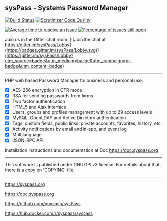## sysPass - Systems Password Manager

[![Build Status](https://travis-ci.org/nuxsmin/sysPass.svg?branch=master)](https://travis-ci.org/nuxsmin/sysPass)  [![Scrutinizer Code Quality](https://scrutinizer-ci.com/g/nuxsmin/sysPass/badges/quality-score.png?b=master)](https://scrutinizer-ci.com/g/nuxsmin/sysPass/?branch=master)

[![Average time to resolve an issue](http://isitmaintained.com/badge/resolution/nuxsmin/sysPass.svg)](http://isitmaintained.com/project/nuxsmin/sysPass "Average time to resolve an issue") [![Percentage of issues still open](http://isitmaintained.com/badge/open/nuxsmin/sysPass.svg)](http://isitmaintained.com/project/nuxsmin/sysPass "Percentage of issues still open")

Join us in the Gitter chat room: [![Join the chat at https://gitter.im/sysPass/Lobby](https://badges.gitter.im/sysPass/Lobby.svg)](https://gitter.im/sysPass/Lobby?utm_source=badge&utm_medium=badge&utm_campaign=pr-badge&utm_content=badge) 

----------------

PHP web based Password Manager for business and personal use.

- [x] AES-256 encryption in CTR mode
- [x] RSA for sending passwords from forms
- [x] Two factor authentication
- [x] HTML5 and Ajax interface
- [x] Users, groups and profiles management with up to 29 access levels
- [x] MySQL, OpenLDAP and Active Directory authentication
- [x] Tags, custom fields, public links, private accounts, favorites, history, etc.
- [x] Activity notifications by email and in-app, and event log
- [x] Multilanguage
- [x] JSON-RPC API

Installation instructions and documentation at Doc https://doc.syspass.org

----------------

This software is published under GNU GPLv3 license. For details about that, there is
a copy on 'COPYING' file.

----------------

https://syspass.org

https://doc.syspass.org

https://github.com/nuxsmin/sysPass

https://hub.docker.com/r/syspass/syspass
